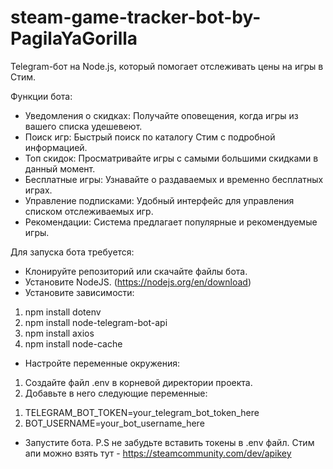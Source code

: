 # steam-game-tracker-bot-by-PagilaYaGorilla
Telegram-бот на Node.js, который помогает отслеживать цены на игры в Стим.

Функции бота:
- Уведомления о скидках: Получайте оповещения, когда игры из вашего списка удешевеют.
- Поиск игр: Быстрый поиск по каталогу Стим с подробной информацией.
- Топ скидок: Просматривайте игры с самыми большими скидками в данный момент.
- Бесплатные игры: Узнавайте о раздаваемых и временно бесплатных играх.
- Управление подписками: Удобный интерфейс для управления списком отслеживаемых игр.
- Рекомендации: Система предлагает популярные и рекомендуемые игры.

Для запуска бота требуется:
- Клонируйте репозиторий или скачайте файлы бота.
- Установите NodeJS. (https://nodejs.org/en/download)
- Установите зависимости:
1. npm install dotenv
2. npm install node-telegram-bot-api
3. npm install axios
4. npm install node-cache
- Настройте переменные окружения:
1. Создайте файл .env в корневой директории проекта.
2. Добавьте в него следующие переменные:
 1) TELEGRAM_BOT_TOKEN=your_telegram_bot_token_here
 2) BOT_USERNAME=your_bot_username_here
- Запустите бота.
P.S не забудьте вставить токены в .env файл.
Стим апи можно взять тут - https://steamcommunity.com/dev/apikey
